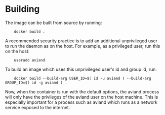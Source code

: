 Building
========

The image can be built from source by running:

        docker build .

A recommended security practice is to add an additional unprivileged user to run the daemon as on the host. For example, as a privileged user, run this on the host:

        useradd aviand

To build an image which uses this unprivileged user's id and group id, run:

        docker build --build-arg USER_ID=$( id -u aviand ) --build-arg GROUP_ID=$( id -g aviand ) .

Now, when the container is run with the default options, the aviand process will only have the privileges of the aviand user on the host machine. This is especially important for a process such as aviand which runs as a network service exposed to the internet.
